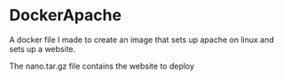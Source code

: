 # DockerApache
A docker file I made to create an image that sets up apache on linux and sets up a website.

The nano.tar.gz file contains the website to deploy
